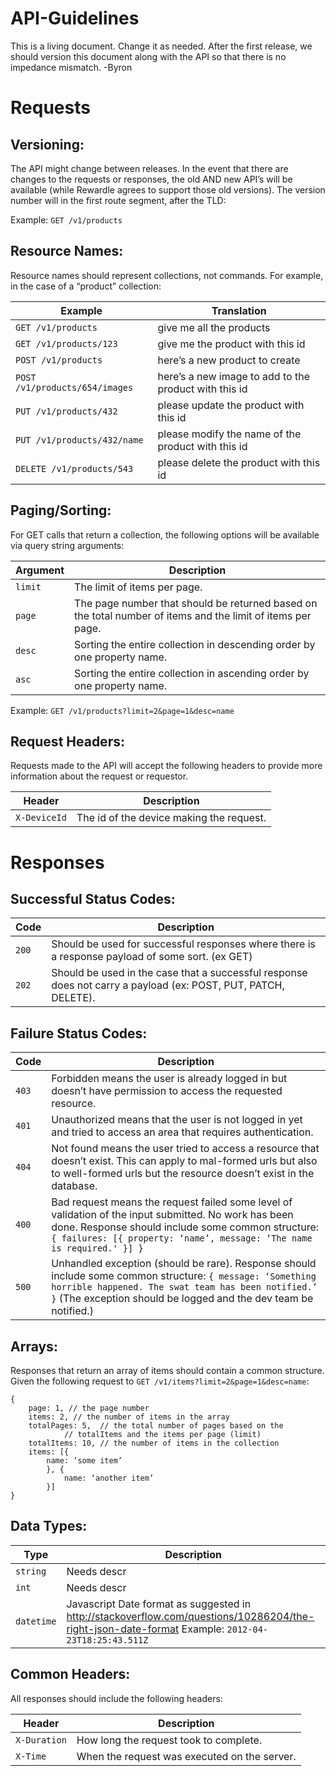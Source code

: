 # API-Guidelines

This is a living document. Change it as needed. After the first release, we should version this document along with the API so that there is no impedance mismatch. -Byron

# Requests
## Versioning:

The API might change between releases. In the event that there are changes to the requests or responses, the old AND new API’s will be available (while Rewardle agrees to support those old versions). The version number will in the first route segment, after the TLD:

Example: `GET /v1/products`

## Resource Names:
Resource names should represent collections, not commands. For example, in the case of a “product” collection:

Example | Translation
--- | ---
`GET /v1/products` | give me all the products
`GET /v1/products/123` | give me the product with this id
`POST /v1/products` | here’s a new product to create
`POST /v1/products/654/images` | here’s a new image to add to the product with this id
`PUT /v1/products/432` | please update the product with this id
`PUT /v1/products/432/name` | please modify the name of the product with this id
`DELETE /v1/products/543` | please delete the product with this id

## Paging/Sorting:

For GET calls that return a collection, the following options will be available via query string arguments:

Argument | Description
--- | ---
`limit` | The limit of items per page.
`page` | The page number that should be returned based on the total number of items and the limit of items per page.
`desc` | Sorting the entire collection in descending order by one property name.
`asc` | Sorting the entire collection in ascending order by one property name.

Example: `GET /v1/products?limit=2&page=1&desc=name`

## Request Headers:

Requests made to the API will accept the following headers to provide more information about the request or requestor.

Header | Description
--- | ---
`X-DeviceId` | The id of the device making the request.


# Responses

## Successful Status Codes:

Code | Description
--- | ---
`200` | Should be used for successful responses where there is a response payload of some sort. (ex GET)
`202` | Should be used in the case that a successful response does not carry a payload (ex: POST, PUT, PATCH, DELETE).

## Failure Status Codes:

Code | Description
--- | ---
`403` | Forbidden means the user is already logged in but doesn’t have permission to access the requested resource.
`401` | Unauthorized means that the user is not logged in yet and tried to access an area that requires authentication.
`404` | Not found means the user tried to access a resource that doesn’t exist. This can apply to mal-formed urls but also to well-formed urls but the resource doesn’t exist in the database.
`400` | Bad request means the request failed some level of validation of the input submitted. No work has been done. Response should include some common structure: `{ failures: [{ property: ‘name’, message: ‘The name is required.' }] }`
`500` | Unhandled exception (should be rare). Response should include some common structure: `{ message: ‘Something horrible happened. The swat team has been notified.’ }` (The exception should be logged and the dev team be notified.)

## Arrays:

Responses that return an array of items should contain a common structure. Given the following request to `GET /v1/items?limit=2&page=1&desc=name`:

```
{
	page: 1, // the page number
	items: 2, // the number of items in the array
	totalPages: 5, 	// the total number of pages based on the 
			// totalItems and the items per page (limit)
	totalItems: 10, // the number of items in the collection
	items: [{
		name: ‘some item’
		}, {
			name: ‘another item’
		}]
}
```

## Data Types:

Type | Description
--- | ---
`string` | Needs descr
`int` | Needs descr
`datetime` | Javascript Date format as suggested in http://stackoverflow.com/questions/10286204/the-right-json-date-format Example: `2012-04-23T18:25:43.511Z`

## Common Headers:

All responses should include the following headers:

Header | Description
--- | ---
`X-Duration` | How long the request took to complete.
`X-Time` | When the request was executed on the server.
